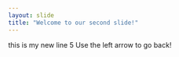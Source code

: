 ```yaml
---
layout: slide
title: "Welcome to our second slide!"
---
```

this is my new line 5
Use the left arrow to go back!
